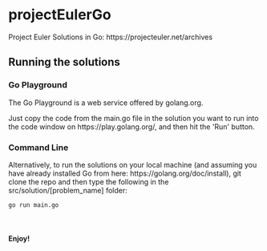 <h1>projectEulerGo</h1>
<p>Project Euler Solutions in Go: https://projecteuler.net/archives</p>

<h2>Running the solutions</h2>
<h3>Go Playground</h3>
<p>The Go Playground is a web service offered by golang.org.</p>

<p>Just copy the code from the main.go file in the solution you want to run into the code window on https://play.golang.org/, and then hit the 'Run' button.</p>

<h3>Command Line</h3>
<p>Alternatively, to run the solutions on your local machine (and assuming you have already installed Go from here: https://golang.org/doc/install), git clone the repo and then type the following in the src/solution/[problem_name] folder:

```
go run main.go
```
</p>
<br/>
<h4>Enjoy!</h4>
